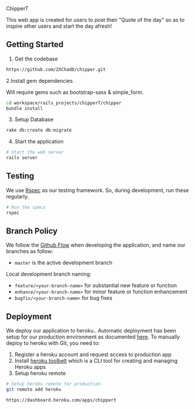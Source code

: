 ChipperT

This web app is created for users to post their "Quote of the day" so as to inspire other users and start the day afresh!

## Getting Started

1. Get the codebase

 ```bash
https://github.com/ZXChadD/chipper.git
 ```

2.Install gem dependencies

Will require gems such as bootstrap-sass & simple_form.
 ```bash
 cd workspace/rails_projects/chipperT/chipper
 bundle install
 ```

3. Setup Database

 ```bash
 rake db:create db:migrate
 ```

4. Start the application

 ```bash
 # Start the web server
 rails server
 ```

## Testing

We use [Rspec](https://github.com/rspec/rspec-rails) as our testing framework. So, during development, run these regularly.

```bash
# Run the specs
rspec
```

## Branch Policy

We follow the [Github Flow](https://guides.github.com/introduction/flow/) when developing the application, and name our branches as follow:

- `master` is the active development branch

Local development branch naming:

- `feature/<your-branch-name>` for substantial new feature or function
- `enhance/<your-branch-name>` for minor feature or function enhancement
- `bugfix/<your-branch-name>` for bug fixes

## Deployment

We deploy our application to heroku.. Automatic deployment has been setup for our production environment as documented [here](https://devcenter.heroku.com/articles/github-integration#automatic-deploys). To manually deploy to heroku with Git, you need to:

1. Register a heroku account and request access to production app
2. Install [heroku toolbelt](https://toolbelt.heroku.com/) which is a CLI tool for creating and managing Heroku apps
3. Setup heroku remote

 ```bash
 # Setup heroku remote for production
 git remote add heroku

 https://dashboard.heroku.com/apps/chippert
 ```
